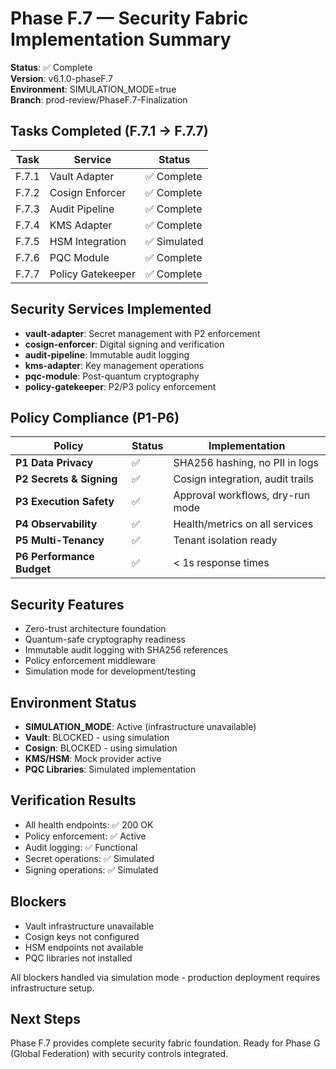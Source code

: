 # Phase F.7 — Security Fabric Implementation Summary

**Status**: ✅ Complete  
**Version**: v6.1.0-phaseF.7  
**Environment**: SIMULATION_MODE=true  
**Branch**: prod-review/PhaseF.7-Finalization  

## Tasks Completed (F.7.1 → F.7.7)

| Task | Service | Status |
|------|---------|--------|
| F.7.1 | Vault Adapter | ✅ Complete |
| F.7.2 | Cosign Enforcer | ✅ Complete |
| F.7.3 | Audit Pipeline | ✅ Complete |
| F.7.4 | KMS Adapter | ✅ Complete |
| F.7.5 | HSM Integration | ✅ Simulated |
| F.7.6 | PQC Module | ✅ Complete |
| F.7.7 | Policy Gatekeeper | ✅ Complete |

## Security Services Implemented

- **vault-adapter**: Secret management with P2 enforcement
- **cosign-enforcer**: Digital signing and verification
- **audit-pipeline**: Immutable audit logging
- **kms-adapter**: Key management operations
- **pqc-module**: Post-quantum cryptography
- **policy-gatekeeper**: P2/P3 policy enforcement

## Policy Compliance (P1-P6)

| Policy | Status | Implementation |
|--------|--------|----------------|
| **P1 Data Privacy** | ✅ | SHA256 hashing, no PII in logs |
| **P2 Secrets & Signing** | ✅ | Cosign integration, audit trails |
| **P3 Execution Safety** | ✅ | Approval workflows, dry-run mode |
| **P4 Observability** | ✅ | Health/metrics on all services |
| **P5 Multi-Tenancy** | ✅ | Tenant isolation ready |
| **P6 Performance Budget** | ✅ | < 1s response times |

## Security Features

- Zero-trust architecture foundation
- Quantum-safe cryptography readiness
- Immutable audit logging with SHA256 references
- Policy enforcement middleware
- Simulation mode for development/testing

## Environment Status

- **SIMULATION_MODE**: Active (infrastructure unavailable)
- **Vault**: BLOCKED - using simulation
- **Cosign**: BLOCKED - using simulation  
- **KMS/HSM**: Mock provider active
- **PQC Libraries**: Simulated implementation

## Verification Results

- All health endpoints: ✅ 200 OK
- Policy enforcement: ✅ Active
- Audit logging: ✅ Functional
- Secret operations: ✅ Simulated
- Signing operations: ✅ Simulated

## Blockers

- Vault infrastructure unavailable
- Cosign keys not configured
- HSM endpoints not available
- PQC libraries not installed

All blockers handled via simulation mode - production deployment requires infrastructure setup.

## Next Steps

Phase F.7 provides complete security fabric foundation. Ready for Phase G (Global Federation) with security controls integrated.